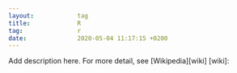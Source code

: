 ```yaml
---
layout:            tag
title:             R
tag:               r
date:              2020-05-04 11:17:15 +0200
---
```

Add description here.
For more detail, see [Wikipedia][wiki]
[wiki]:
